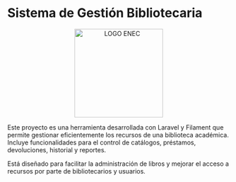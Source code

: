 # Sistema de Gestión Bibliotecaria

<p align="center">
  <img src="https://enec.gob.gt/wp-content/uploads/2022/05/ENEC-BLANCO-120.png" alt="LOGO ENEC" width="200">
</p>

Este proyecto es una herramienta desarrollada con Laravel y Filament que permite gestionar eficientemente los recursos de una biblioteca académica. Incluye funcionalidades para el control de catálogos, préstamos, devoluciones, historial y reportes.

Está diseñado para facilitar la administración de libros y mejorar el acceso a recursos por parte de bibliotecarios y usuarios.





